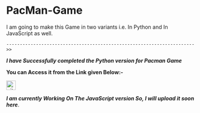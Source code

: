 # PacMan-Game

 I am going to make this Game in two variants i.e. In Python and In JavaScript as well.

    ---------------------------------------------------------------------->>
    
***I have Successfully completed the Python version for Pacman Game***
    
**You can Access it from the Link given Below:-**

[<img src='https://cdn.jsdelivr.net/npm/simple-icons@3.0.1/icons/github.svg' alt='github' height='25'>](https://github.com/gkanishk44/PacMan-Game/blob/main/pacman.py) 

***I am currently Working On The JavaScript version So, I will upload it soon here***.
